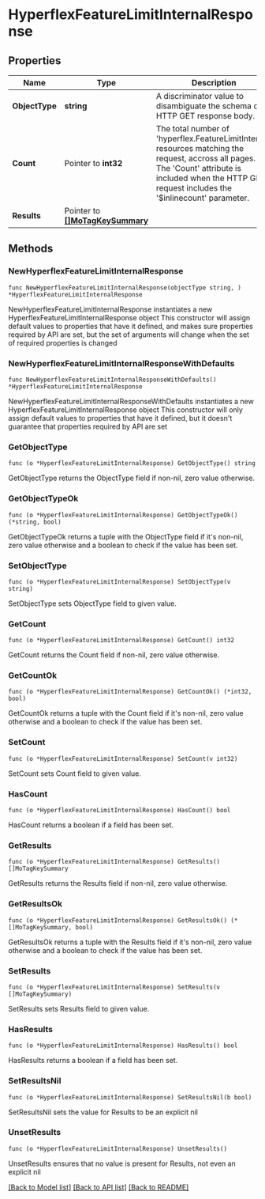 # HyperflexFeatureLimitInternalResponse

## Properties

Name | Type | Description | Notes
------------ | ------------- | ------------- | -------------
**ObjectType** | **string** | A discriminator value to disambiguate the schema of a HTTP GET response body. | 
**Count** | Pointer to **int32** | The total number of &#39;hyperflex.FeatureLimitInternal&#39; resources matching the request, accross all pages. The &#39;Count&#39; attribute is included when the HTTP GET request includes the &#39;$inlinecount&#39; parameter. | [optional] 
**Results** | Pointer to [**[]MoTagKeySummary**](mo.TagKeySummary.md) |  | [optional] 

## Methods

### NewHyperflexFeatureLimitInternalResponse

`func NewHyperflexFeatureLimitInternalResponse(objectType string, ) *HyperflexFeatureLimitInternalResponse`

NewHyperflexFeatureLimitInternalResponse instantiates a new HyperflexFeatureLimitInternalResponse object
This constructor will assign default values to properties that have it defined,
and makes sure properties required by API are set, but the set of arguments
will change when the set of required properties is changed

### NewHyperflexFeatureLimitInternalResponseWithDefaults

`func NewHyperflexFeatureLimitInternalResponseWithDefaults() *HyperflexFeatureLimitInternalResponse`

NewHyperflexFeatureLimitInternalResponseWithDefaults instantiates a new HyperflexFeatureLimitInternalResponse object
This constructor will only assign default values to properties that have it defined,
but it doesn't guarantee that properties required by API are set

### GetObjectType

`func (o *HyperflexFeatureLimitInternalResponse) GetObjectType() string`

GetObjectType returns the ObjectType field if non-nil, zero value otherwise.

### GetObjectTypeOk

`func (o *HyperflexFeatureLimitInternalResponse) GetObjectTypeOk() (*string, bool)`

GetObjectTypeOk returns a tuple with the ObjectType field if it's non-nil, zero value otherwise
and a boolean to check if the value has been set.

### SetObjectType

`func (o *HyperflexFeatureLimitInternalResponse) SetObjectType(v string)`

SetObjectType sets ObjectType field to given value.


### GetCount

`func (o *HyperflexFeatureLimitInternalResponse) GetCount() int32`

GetCount returns the Count field if non-nil, zero value otherwise.

### GetCountOk

`func (o *HyperflexFeatureLimitInternalResponse) GetCountOk() (*int32, bool)`

GetCountOk returns a tuple with the Count field if it's non-nil, zero value otherwise
and a boolean to check if the value has been set.

### SetCount

`func (o *HyperflexFeatureLimitInternalResponse) SetCount(v int32)`

SetCount sets Count field to given value.

### HasCount

`func (o *HyperflexFeatureLimitInternalResponse) HasCount() bool`

HasCount returns a boolean if a field has been set.

### GetResults

`func (o *HyperflexFeatureLimitInternalResponse) GetResults() []MoTagKeySummary`

GetResults returns the Results field if non-nil, zero value otherwise.

### GetResultsOk

`func (o *HyperflexFeatureLimitInternalResponse) GetResultsOk() (*[]MoTagKeySummary, bool)`

GetResultsOk returns a tuple with the Results field if it's non-nil, zero value otherwise
and a boolean to check if the value has been set.

### SetResults

`func (o *HyperflexFeatureLimitInternalResponse) SetResults(v []MoTagKeySummary)`

SetResults sets Results field to given value.

### HasResults

`func (o *HyperflexFeatureLimitInternalResponse) HasResults() bool`

HasResults returns a boolean if a field has been set.

### SetResultsNil

`func (o *HyperflexFeatureLimitInternalResponse) SetResultsNil(b bool)`

 SetResultsNil sets the value for Results to be an explicit nil

### UnsetResults
`func (o *HyperflexFeatureLimitInternalResponse) UnsetResults()`

UnsetResults ensures that no value is present for Results, not even an explicit nil

[[Back to Model list]](../README.md#documentation-for-models) [[Back to API list]](../README.md#documentation-for-api-endpoints) [[Back to README]](../README.md)


